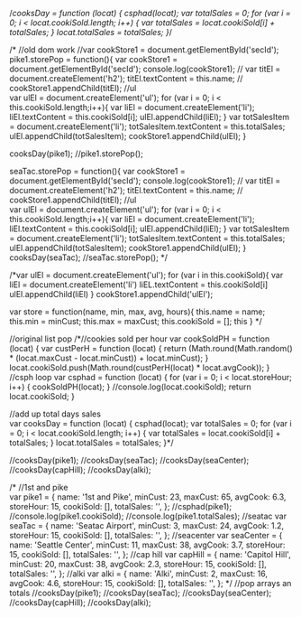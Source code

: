 








/*cooksDay = function (locat) {
    csphad(locat);
    var totalSales = 0;
    for (var i = 0; i < locat.cookiSold.length; i++) {
        var totalSales = locat.cookiSold[i] + totalSales;
    }
    locat.totalSales = totalSales;
}*/



/*
//old  dom work
//var cookStore1 = document.getElementById('secId');
pike1.storePop = function(){
    var cookStore1 = document.getElementById('secId');
    console.log(cookStore1);
    //
    var titEl = document.createElement('h2');
    titEl.textContent = this.name; 
    //
    cookStore1.appendChild(titEl); 
    //ul   
    var ulEl = document.createElement('ul');
    for (var i = 0; i < this.cookiSold.length;i++){
        var liEl = document.createElement('li');
        liEl.textContent = this.cookiSold[i];
        ulEl.appendChild(liEl);
    }
    var totSalesItem = document.createElement('li');
    totSalesItem.textContent = this.totalSales;
    ulEl.appendChild(totSalesItem);
    cookStore1.appendChild(ulEl);
}
   
cooksDay(pike1);
//pike1.storePop();

seaTac.storePop = function(){
    var cookStore1 = document.getElementById('secId');
    console.log(cookStore1);
    //
    var titEl = document.createElement('h2');
    titEl.textContent = this.name; 
    //
    cookStore1.appendChild(titEl); 
    //ul   
    var ulEl = document.createElement('ul');
    for (var i = 0; i < this.cookiSold.length;i++){
        var liEl = document.createElement('li');
        liEl.textContent = this.cookiSold[i];
        ulEl.appendChild(liEl);
    }
    var totSalesItem = document.createElement('li');
    totSalesItem.textContent = this.totalSales;
    ulEl.appendChild(totSalesItem);
    cookStore1.appendChild(ulEl);
}
cooksDay(seaTac);
//seaTac.storePop();
*/



/*var ulEl = document.createElement('ul');
for (var i in this.cookiSold){
    var liEl = document.createElement('li')
    liEL.textContent = this.cookiSold[i]
    ulEl.appendChild(liEl)
}
cookStore1.appendChild('ulEl');

var store = function(name, min, max, avg, hours){
    this.name = name;
    this.min = minCust;
    this.max = maxCust;
    this.cookiSold = [];
    this
}
*/


//original list pop
/*//cookies sold per hour
var cookSoldPH = function (locat) {
    var custPerH = function (locat) {
        return (Math.round(Math.random() * (locat.maxCust - locat.minCust)) + locat.minCust);
    }
    locat.cookiSold.push(Math.round(custPerH(locat) * locat.avgCook));
}
//csph loop
var csphad = function (locat) {
    for (var i = 0; i < locat.storeHour; i++) {
        cookSoldPH(locat);
    }
    //console.log(locat.cookiSold);
    return locat.cookiSold;
}

//add up total days sales  
var cooksDay = function (locat) {
    csphad(locat);
    var totalSales = 0;
    for (var i = 0; i < locat.cookiSold.length; i++) {
        var totalSales = locat.cookiSold[i] + totalSales;
    }
    locat.totalSales = totalSales;
}*/ 


//cooksDay(pike1);
//cooksDay(seaTac);
//cooksDay(seaCenter);
//cooksDay(capHill);
//cooksDay(alki);






/*
//1st and pike  
var pike1 = {
    name: '1st and Pike',
    minCust: 23,
    maxCust: 65,
    avgCook: 6.3,
    storeHour: 15,
    cookiSold: [],
    totalSales: '',
};
//csphad(pike1);
//console.log(pike1.cookiSold);
//console.log(pike1.totalSales);
//seatac
var seaTac = {
    name: 'Seatac Airport',
    minCust: 3,
    maxCust: 24,
    avgCook: 1.2,
    storeHour: 15,
    cookiSold: [],
    totalSales: '',
};
//seacenter
var seaCenter = {
    name: 'Seattle Center',
    minCust: 11,
    maxCust: 38,
    avgCook: 3.7,
    storeHour: 15,
    cookiSold: [],
    totalSales: '',
};
//cap hill
var capHill = {
    name: 'Capitol Hill',
    minCust: 20,
    maxCust: 38,
    avgCook: 2.3,
    storeHour: 15,
    cookiSold: [],
    totalSales: '',
};
//alki
var alki = {
    name: 'Alki',
    minCust: 2,
    maxCust: 16,
    avgCook: 4.6,
    storeHour: 15,
    cookiSold: [],
    totalSales: '',
};
*/
//pop arrays an totals
//cooksDay(pike1);
//cooksDay(seaTac);
//cooksDay(seaCenter);
//cooksDay(capHill);
//cooksDay(alki);